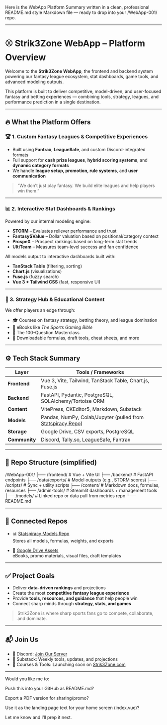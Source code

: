 Here is the WebApp Platform Summary written in a clean, professional README.md style Markdown file — ready to drop into your /WebApp-001/ repo.


---

# ⚾ Strik3Zone WebApp – Platform Overview

Welcome to the **Strik3Zone WebApp**, the frontend and backend system powering our fantasy league ecosystem, stat dashboards, game tools, and advanced modeling outputs.

This platform is built to deliver competitive, model-driven, and user-focused fantasy and betting experiences — combining tools, strategy, leagues, and performance prediction in a single destination.

---

## 🔥 What the Platform Offers

### 🏆 1. Custom Fantasy Leagues & Competitive Experiences

- Built using **Fantrax**, **LeagueSafe**, and custom Discord-integrated formats
- Full support for **cash prize leagues**, **hybrid scoring systems**, and **dynamic category formats**
- We handle **league setup, promotion, rule systems**, and **user communication**

> “We don’t just play fantasy. We build elite leagues and help players win them.”

---

### 📊 2. Interactive Stat Dashboards & Rankings

Powered by our internal modeling engine:

- **STORM** – Evaluates reliever performance and trust
- **Fantasy$Value** – Dollar valuation based on positional/category context
- **ProspeX** – Prospect rankings based on long-term stat trends
- **UltiTeam** – Measures team-level success and fan confidence

All models output to interactive dashboards built with:
- **TanStack Table** (filtering, sorting)
- **Chart.js** (visualizations)
- **Fuse.js** (fuzzy search)
- **Vue 3 + Tailwind CSS** (fast, responsive UI)

---

### 🧠 3. Strategy Hub & Educational Content

We offer players an edge through:

- 🎓 Courses on fantasy strategy, betting theory, and league domination
- 📘 eBooks like *The Sports Gaming Bible*
- 🧪 The 100-Question Masterclass
- 📂 Downloadable formulas, draft tools, cheat sheets, and more

---

## ⚙️ Tech Stack Summary

| Layer         | Tools / Frameworks                                                   |
|---------------|----------------------------------------------------------------------|
| **Frontend**  | Vue 3, Vite, Tailwind, TanStack Table, Chart.js, Fuse.js             |
| **Backend**   | FastAPI, Pydantic, PostgreSQL, SQLAlchemy/Tortoise ORM               |
| **Content**   | VitePress, CKEditor5, Markdown, Substack                             |
| **Models**    | Pandas, NumPy, Colab/Jupyter (pulled from [Statspiracy Repo](https://github.com/Strik3Zone/Statspiracy-Models_Metrics_Queries)) |
| **Storage**   | Google Drive, CSV exports, PostgreSQL                                |
| **Community** | Discord, Tally.so, LeagueSafe, Fantrax                               |

---

## 📁 Repo Structure (simplified)

/WebApp-001/ ├── /frontend/         # Vue + Vite UI ├── /backend/          # FastAPI endpoints ├── /data/exports/     # Model outputs (e.g., STORM scores) ├── /scripts/          # Sync + utility scripts ├── /content/          # Markdown docs, formulas, resources ├── /admin-tools/      # Streamlit dashboards + management tools ├── /models/           # Linked repo or data pull from metrics repo └── README.md

---

## 🔗 Connected Repos

- 📊 [Statspiracy Models Repo](https://github.com/Strik3Zone/Statspiracy-Models_Metrics_Queries)  
  Stores all models, formulas, weights, and exports

- 🧾 [Google Drive Assets](https://drive.google.com/drive/folders/1uFZ0YfjYs2df4hWDKz__ChuqFX91HSzV)  
  eBooks, promo materials, visual files, draft templates

---

## ✅ Project Goals

- Deliver **data-driven rankings** and projections
- Create the most **competitive fantasy league experience**
- Provide **tools, resources, and guidance** that help people win
- Connect sharp minds through **strategy, stats, and games**

> Strik3Zone is where sharp sports fans go to compete, collaborate, and dominate.

---

## 📬 Join Us

- 📣 Discord: [Join Our Server](https://discord.gg/v7ECXgG6)
- 📰 Substack: Weekly tools, updates, and projections
- 🧠 Courses & Tools: Launching soon on [Strik3Zone.com](https://strik3zone.com)


---

Would you like me to:

Push this into your GitHub as README.md?

Export a PDF version for sharing/promo?

Use it as the landing page text for your home screen (index.vue)?


Let me know and I’ll prep it next.

